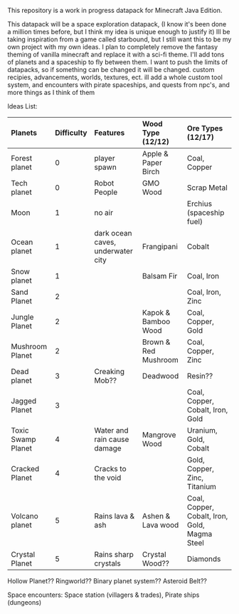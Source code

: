 This repository is a work in progress datapack for Minecraft Java Edition. 

This datapack will be a space exploration datapack, (I know it's been done a million times before, but I think my idea is unique enough to justify it) 
Ill be taking inspiration from a game called starbound, but I still want this to be my own project with my own ideas. I plan to completely remove the fantasy theming of vanilla minecraft and replace it with a sci-fi theme. I'll add tons of planets and a spaceship to fly between them.
I want to push the limits of datapacks, so if something can be changed it will be changed.
custom recipies, advancements, worlds, textures, ect.
ill add a whole custom tool system, and encounters with pirate spaceships, and quests from npc's, and more things as I think of them

Ideas List:

Planets            |Difficulty |Features                          |Wood Type    (12/12)|Ore Types       (12/17)                       |
:----------------- |:--------- |:-------------------------------- |:------------------ |:-------------------------------------------- |
Forest planet      |0          |player spawn                      |Apple & Paper Birch |Coal, Copper                                  |
Tech planet        |0          |Robot People                      |GMO Wood            |Scrap Metal                                   |
Moon               |1          |no air                            |                    |Erchius (spaceship fuel)                      |
Ocean planet       |1          |dark ocean caves, underwater city |Frangipani          |Cobalt                                        |
Snow planet        |1          |                                  |Balsam Fir          |Coal, Iron                                    |
Sand Planet        |2          |                                  |                    |Coal, Iron, Zinc                              |
Jungle Planet      |2          |                                  |Kapok & Bamboo Wood |Coal, Copper, Gold                            |
Mushroom Planet    |2          |                                  |Brown & Red Mushroom|Coal, Copper, Zinc                            |
Dead planet        |3          |Creaking Mob??                    |Deadwood            |Resin??                                       |
Jagged Planet      |3          |                                  |                    |Coal, Copper, Cobalt, Iron, Gold              |
Toxic Swamp Planet |4          |Water and rain cause damage       |Mangrove Wood       |Uranium, Gold, Cobalt                         |
Cracked Planet     |4          |Cracks to the void                |                    |Gold, Copper, Zinc, Titanium                  |
Volcano planet     |5          |Rains lava & ash                  |Ashen & Lava wood   |Coal, Copper, Cobalt, Iron, Gold, Magma Steel |
Crystal Planet     |5          |Rains sharp crystals              |Crystal Wood??      |Diamonds                                      |

Hollow Planet??
Ringworld??
Binary planet system??
Asteroid Belt??


Space encounters:
Space station (villagers & trades),
Pirate ships (dungeons)
